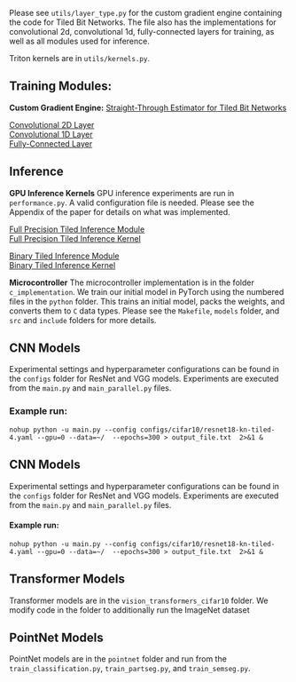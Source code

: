 
Please see `utils/layer_type.py` for the custom gradient engine containing the code for Tiled Bit Networks.  The file also has the implementations for convolutional 2d, convolutional 1d, fully-connected layers for training, as well as all modules used for inference.  

Triton kernels are in `utils/kernels.py`. 

## Training Modules: 

 **Custom Gradient Engine:**   [Straight-Through Estimator for Tiled Bit Networks](https://github.com/mattgorb/tiled_bit_networks/blob/main/utils/layer_type.py#L26)



[Convolutional 2D Layer](https://github.com/mattgorb/tiled_bit_networks/blob/main/utils/layer_type.py#L41)<br>
[Convolutional 1D Layer](https://github.com/mattgorb/tiled_bit_networks/blob/main/utils/layer_type.py#L108)<br>
[Fully-Connected Layer](https://github.com/mattgorb/tiled_bit_networks/blob/main/utils/layer_type.py#L182)

## Inference
**GPU Inference Kernels** GPU inference experiments are run in  `performance.py`.  A valid configuration file is needed. Please see the Appendix of the paper for details on what was implemented.

[Full Precision Tiled Inference Module](https://github.com/mattgorb/tiled_bit_networks/blob/main/utils/layer_type.py#L357)<br>
[Full Precision Tiled Inference Kernel](https://github.com/mattgorb/tiled_bit_networks/blob/main/utils/kernels.py#L532)<br>

[Binary Tiled Inference Module](https://github.com/mattgorb/tiled_bit_networks/blob/main/utils/layer_type.py#L573)<br>
[Binary Tiled Inference Kernel](https://github.com/mattgorb/tiled_bit_networks/blob/main/utils/kernels.py#L395)

**Microcontroller** The microcontroller implementation is in the folder `c_implementation`. We train our initial model in PyTorch using the numbered files in the `python` folder.  This trains an initial model, packs the weights, and converts them to `C` data types. Please see the `Makefile`, `models` folder, and `src` and `include` folders for more details. 



## CNN Models
Experimental settings and hyperparameter configurations can be found in the `configs` folder for ResNet and VGG models.  Experiments are executed from the `main.py` and `main_parallel.py` files. 
### Example run: 
```
nohup python -u main.py --config configs/cifar10/resnet18-kn-tiled-4.yaml --gpu=0 --data=~/  --epochs=300 > output_file.txt  2>&1 & 
```


## CNN Models
Experimental settings and hyperparameter configurations can be found in the `configs` folder for ResNet and VGG models.  Experiments are executed from the `main.py` and `main_parallel.py` files. 
#### Example run: 
```
nohup python -u main.py --config configs/cifar10/resnet18-kn-tiled-4.yaml --gpu=0 --data=~/  --epochs=300 > output_file.txt  2>&1 & 
```

## Transformer Models
Transformer models are in the `vision_transformers_cifar10` folder. We modify code in the folder to additionally run the ImageNet dataset

## PointNet Models
PointNet models are in the `pointnet` folder and run from the `train_classification.py`, `train_partseg.py`, and `train_semseg.py`. 